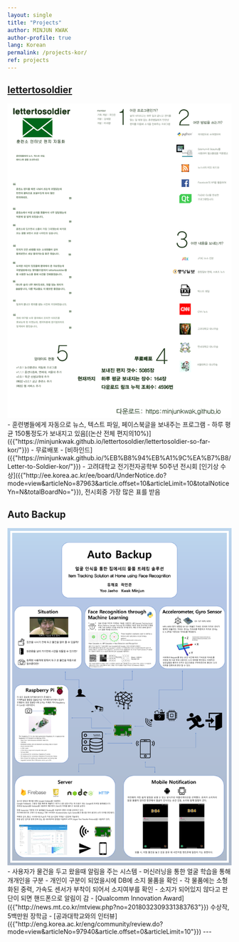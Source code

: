 ```yaml
---
layout: single
title: "Projects"
author: MINJUN KWAK
author-profile: true
lang: Korean
permalink: /projects-kor/
ref: projects
---
```


## [lettertosoldier]({{"https://minjunkwak.github.io/lettertosoldier/lettertosoldier-kor-download/"}})
<img src="/assets/lettertosoldier/final4.jpg">
- 훈련병들에게 자동으로 뉴스, 텍스트 파일, 페이스북글을 보내주는 프로그램
- 하루 평균 150통정도가 보내지고 있음[(논산 전체 편지의10%)]({{"https://minjunkwak.github.io/lettertosoldier/lettertosoldier-so-far-kor/"}})
- 무료배포
- [비하인드]({{"https://minjunkwak.github.io/%EB%B8%94%EB%A1%9C%EA%B7%B8/Letter-to-Soldier-kor/"}})
- 고려대학교 전기전자공학부 50주년 전시회 [인기상 수상]({{"http://ee.korea.ac.kr/ee/board/UnderNotice.do?mode=view&articleNo=87963&article.offset=10&articleLimit=10&totalNoticeYn=N&totalBoardNo="}}), 전시회중 가장 많은 표를 받음


## Auto Backup
<img src="/assets/images/autobackup_poster.png">
- 사용자가 물건을 두고 왔을때 알림을 주는 시스템
- 머신러닝을 통한 얼굴 학습을 통해 개개인을 구분
- 개인이 구분이 되었을시에 DB에 소지 물품을 확인
- 각 물품에는 소형화된 중력, 가속도 센서가 부착이 되어서 소지여부를 확인
- 소지가 되어있지 않다고 판단이 되면 핸드폰으로 알림이 감
- [Qualcomm Innovation Award]({{"http://news.mt.co.kr/mtview.php?no=2018032309331383763"}}) 수상작, 5백만원 장학금
- [공과대학교와의 인터뷰]({{"http://eng.korea.ac.kr/eng/community/review.do?mode=view&articleNo=97940&article.offset=0&articleLimit=10"}})
---

